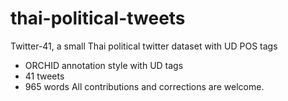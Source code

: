 # thai-political-tweets
Twitter-41, a small Thai political twitter dataset with UD POS tags

* ORCHID annotation style with UD tags
* 41 tweets
* 965 words
 All contributions and corrections are welcome.
